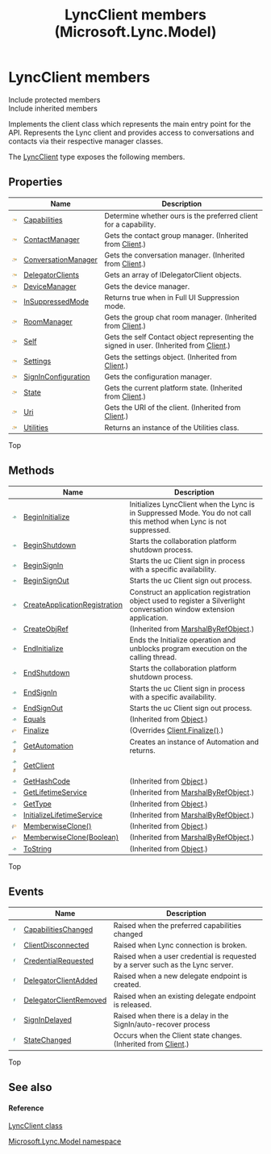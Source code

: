 ﻿---
title: LyncClient members (Microsoft.Lync.Model)
TOCTitle: LyncClient members
ms:assetid: AllMembers.T:Microsoft.Lync.Model.LyncClient_DI_3_UC_OCS14MrefLyncWPF
ms:mtpsurl: https://msdn.microsoft.com/en-us/library/microsoft.lync.model.lyncclient_di_3_uc_ocs14mreflyncwpf_members(v=office.15)
ms:contentKeyID: 48588559
ms.date: 07/28/2014
mtps_version: v=office.15
---

# LyncClient members

Include protected members  
Include inherited members  

Implements the client class which represents the main entry point for the API. Represents the Lync client and provides access to conversations and contacts via their respective manager classes.

The [LyncClient](lyncclient-class-microsoft-lync-model_2.md) type exposes the following members.

## Properties

<table>
<thead>
<tr class="header">
<th> </th>
<th>Name</th>
<th>Description</th>
</tr>
</thead>
<tbody>
<tr class="odd">
<td><img src="images/JJ275421.pubproperty(Office.15).gif" title="Public property" alt="Public property" /></td>
<td><a href="lyncclient-capabilities-property-microsoft-lync-model_2.md">Capabilities</a></td>
<td>Determine whether ours is the preferred client for a capability.</td>
</tr>
<tr class="even">
<td><img src="images/JJ275421.pubproperty(Office.15).gif" title="Public property" alt="Public property" /></td>
<td><a href="client-contactmanager-property-microsoft-lync-model_2.md">ContactManager</a></td>
<td>Gets the contact group manager. (Inherited from <a href="client-class-microsoft-lync-model_2.md">Client</a>.)</td>
</tr>
<tr class="odd">
<td><img src="images/JJ275421.pubproperty(Office.15).gif" title="Public property" alt="Public property" /></td>
<td><a href="client-conversationmanager-property-microsoft-lync-model_2.md">ConversationManager</a></td>
<td>Gets the conversation manager. (Inherited from <a href="client-class-microsoft-lync-model_2.md">Client</a>.)</td>
</tr>
<tr class="even">
<td><img src="images/JJ275421.pubproperty(Office.15).gif" title="Public property" alt="Public property" /></td>
<td><a href="lyncclient-delegatorclients-property-microsoft-lync-model_2.md">DelegatorClients</a></td>
<td>Gets an array of IDelegatorClient objects.</td>
</tr>
<tr class="odd">
<td><img src="images/JJ275421.pubproperty(Office.15).gif" title="Public property" alt="Public property" /></td>
<td><a href="lyncclient-devicemanager-property-microsoft-lync-model_2.md">DeviceManager</a></td>
<td>Gets the device manager.</td>
</tr>
<tr class="even">
<td><img src="images/JJ275421.pubproperty(Office.15).gif" title="Public property" alt="Public property" /></td>
<td><a href="lyncclient-insuppressedmode-property-microsoft-lync-model_2.md">InSuppressedMode</a></td>
<td>Returns true when in Full UI Suppression mode.</td>
</tr>
<tr class="odd">
<td><img src="images/JJ275421.pubproperty(Office.15).gif" title="Public property" alt="Public property" /></td>
<td><a href="client-roommanager-property-microsoft-lync-model_2.md">RoomManager</a></td>
<td>Gets the group chat room manager. (Inherited from <a href="client-class-microsoft-lync-model_2.md">Client</a>.)</td>
</tr>
<tr class="even">
<td><img src="images/JJ275421.pubproperty(Office.15).gif" title="Public property" alt="Public property" /></td>
<td><a href="client-self-property-microsoft-lync-model_2.md">Self</a></td>
<td>Gets the self Contact object representing the signed in user. (Inherited from <a href="client-class-microsoft-lync-model_2.md">Client</a>.)</td>
</tr>
<tr class="odd">
<td><img src="images/JJ275421.pubproperty(Office.15).gif" title="Public property" alt="Public property" /></td>
<td><a href="client-settings-property-microsoft-lync-model_2.md">Settings</a></td>
<td>Gets the settings object. (Inherited from <a href="client-class-microsoft-lync-model_2.md">Client</a>.)</td>
</tr>
<tr class="even">
<td><img src="images/JJ275421.pubproperty(Office.15).gif" title="Public property" alt="Public property" /></td>
<td><a href="lyncclient-signinconfiguration-property-microsoft-lync-model_2.md">SignInConfiguration</a></td>
<td>Gets the configuration manager.</td>
</tr>
<tr class="odd">
<td><img src="images/JJ275421.pubproperty(Office.15).gif" title="Public property" alt="Public property" /></td>
<td><a href="client-state-property-microsoft-lync-model_2.md">State</a></td>
<td>Gets the current platform state. (Inherited from <a href="client-class-microsoft-lync-model_2.md">Client</a>.)</td>
</tr>
<tr class="even">
<td><img src="images/JJ275421.pubproperty(Office.15).gif" title="Public property" alt="Public property" /></td>
<td><a href="client-uri-property-microsoft-lync-model_2.md">Uri</a></td>
<td>Gets the URI of the client. (Inherited from <a href="client-class-microsoft-lync-model_2.md">Client</a>.)</td>
</tr>
<tr class="odd">
<td><img src="images/JJ275421.pubproperty(Office.15).gif" title="Public property" alt="Public property" /></td>
<td><a href="lyncclient-utilities-property-microsoft-lync-model_2.md">Utilities</a></td>
<td>Returns an instance of the Utilities class.</td>
</tr>
</tbody>
</table>


Top

## Methods

<table>
<thead>
<tr class="header">
<th> </th>
<th>Name</th>
<th>Description</th>
</tr>
</thead>
<tbody>
<tr class="odd">
<td><img src="images/Hh347903.pubmethod(Office.15).gif" title="Public method" alt="Public method" /></td>
<td><a href="lyncclient-begininitialize-method-microsoft-lync-model_2.md">BeginInitialize</a></td>
<td>Initializes LyncClient when the Lync is in Suppressed Mode. You do not call this method when Lync is not suppressed.</td>
</tr>
<tr class="even">
<td><img src="images/Hh347903.pubmethod(Office.15).gif" title="Public method" alt="Public method" /></td>
<td><a href="lyncclient-beginshutdown-method-microsoft-lync-model_2.md">BeginShutdown</a></td>
<td>Starts the collaboration platform shutdown process.</td>
</tr>
<tr class="odd">
<td><img src="images/Hh347903.pubmethod(Office.15).gif" title="Public method" alt="Public method" /></td>
<td><a href="lyncclient-beginsignin-method-microsoft-lync-model_2.md">BeginSignIn</a></td>
<td>Starts the uc Client sign in process with a specific availability.</td>
</tr>
<tr class="even">
<td><img src="images/Hh347903.pubmethod(Office.15).gif" title="Public method" alt="Public method" /></td>
<td><a href="lyncclient-beginsignout-method-microsoft-lync-model_2.md">BeginSignOut</a></td>
<td>Starts the uc Client sign out process.</td>
</tr>
<tr class="odd">
<td><img src="images/Hh347903.pubmethod(Office.15).gif" title="Public method" alt="Public method" /></td>
<td><a href="lyncclient-createapplicationregistration-method-microsoft-lync-model_2.md">CreateApplicationRegistration</a></td>
<td>Construct an application registration object used to register a Silverlight conversation window extension application.</td>
</tr>
<tr class="even">
<td><img src="images/Hh347903.pubmethod(Office.15).gif" title="Public method" alt="Public method" /></td>
<td><a href="http://msdn2.microsoft.com/en-us/library/2ch65xad">CreateObjRef</a></td>
<td>(Inherited from <a href="http://msdn2.microsoft.com/en-us/library/w4302s1f">MarshalByRefObject</a>.)</td>
</tr>
<tr class="odd">
<td><img src="images/Hh347903.pubmethod(Office.15).gif" title="Public method" alt="Public method" /></td>
<td><a href="lyncclient-endinitialize-method-microsoft-lync-model_2.md">EndInitialize</a></td>
<td>Ends the Initialize operation and unblocks program execution on the calling thread.</td>
</tr>
<tr class="even">
<td><img src="images/Hh347903.pubmethod(Office.15).gif" title="Public method" alt="Public method" /></td>
<td><a href="lyncclient-endshutdown-method-microsoft-lync-model_2.md">EndShutdown</a></td>
<td>Starts the collaboration platform shutdown process.</td>
</tr>
<tr class="odd">
<td><img src="images/Hh347903.pubmethod(Office.15).gif" title="Public method" alt="Public method" /></td>
<td><a href="lyncclient-endsignin-method-microsoft-lync-model_2.md">EndSignIn</a></td>
<td>Starts the uc Client sign in process with a specific availability.</td>
</tr>
<tr class="even">
<td><img src="images/Hh347903.pubmethod(Office.15).gif" title="Public method" alt="Public method" /></td>
<td><a href="lyncclient-endsignout-method-microsoft-lync-model_2.md">EndSignOut</a></td>
<td>Starts the uc Client sign out process.</td>
</tr>
<tr class="odd">
<td><img src="images/Hh347903.pubmethod(Office.15).gif" title="Public method" alt="Public method" /></td>
<td><a href="http://msdn2.microsoft.com/en-us/library/bsc2ak47">Equals</a></td>
<td>(Inherited from <a href="http://msdn2.microsoft.com/en-us/library/e5kfa45b">Object</a>.)</td>
</tr>
<tr class="even">
<td><img src="images/Hh347903.protmethod(Office.15).gif" title="Protected method" alt="Protected method" /></td>
<td><a href="lyncclient-finalize-method-microsoft-lync-model_1.md">Finalize</a></td>
<td>(Overrides <a href="client-finalize-method-microsoft-lync-model_1.md">Client.Finalize()</a>.)</td>
</tr>
<tr class="odd">
<td><img src="images/Hh347903.pubmethod(Office.15).gif" title="Public method" alt="Public method" /><img src="images/Hh365030.static(Office.15).gif" title="Static member" alt="Static member" /></td>
<td><a href="lyncclient-getautomation-method-microsoft-lync-model_2.md">GetAutomation</a></td>
<td>Creates an instance of Automation and returns.</td>
</tr>
<tr class="even">
<td><img src="images/Hh347903.pubmethod(Office.15).gif" title="Public method" alt="Public method" /><img src="images/Hh365030.static(Office.15).gif" title="Static member" alt="Static member" /></td>
<td><a href="lyncclient-getclient-method-microsoft-lync-model_2.md">GetClient</a></td>
<td></td>
</tr>
<tr class="odd">
<td><img src="images/Hh347903.pubmethod(Office.15).gif" title="Public method" alt="Public method" /></td>
<td><a href="http://msdn2.microsoft.com/en-us/library/zdee4b3y">GetHashCode</a></td>
<td>(Inherited from <a href="http://msdn2.microsoft.com/en-us/library/e5kfa45b">Object</a>.)</td>
</tr>
<tr class="even">
<td><img src="images/Hh347903.pubmethod(Office.15).gif" title="Public method" alt="Public method" /></td>
<td><a href="http://msdn2.microsoft.com/en-us/library/c6y7316f">GetLifetimeService</a></td>
<td>(Inherited from <a href="http://msdn2.microsoft.com/en-us/library/w4302s1f">MarshalByRefObject</a>.)</td>
</tr>
<tr class="odd">
<td><img src="images/Hh347903.pubmethod(Office.15).gif" title="Public method" alt="Public method" /></td>
<td><a href="http://msdn2.microsoft.com/en-us/library/dfwy45w9">GetType</a></td>
<td>(Inherited from <a href="http://msdn2.microsoft.com/en-us/library/e5kfa45b">Object</a>.)</td>
</tr>
<tr class="even">
<td><img src="images/Hh347903.pubmethod(Office.15).gif" title="Public method" alt="Public method" /></td>
<td><a href="http://msdn2.microsoft.com/en-us/library/zwt5tzck">InitializeLifetimeService</a></td>
<td>(Inherited from <a href="http://msdn2.microsoft.com/en-us/library/w4302s1f">MarshalByRefObject</a>.)</td>
</tr>
<tr class="odd">
<td><img src="images/Hh347903.protmethod(Office.15).gif" title="Protected method" alt="Protected method" /></td>
<td><a href="http://msdn2.microsoft.com/en-us/library/57ctke0a">MemberwiseClone()</a></td>
<td>(Inherited from <a href="http://msdn2.microsoft.com/en-us/library/e5kfa45b">Object</a>.)</td>
</tr>
<tr class="even">
<td><img src="images/Hh347903.protmethod(Office.15).gif" title="Protected method" alt="Protected method" /></td>
<td><a href="http://msdn2.microsoft.com/en-us/library/ms131262">MemberwiseClone(Boolean)</a></td>
<td>(Inherited from <a href="http://msdn2.microsoft.com/en-us/library/w4302s1f">MarshalByRefObject</a>.)</td>
</tr>
<tr class="odd">
<td><img src="images/Hh347903.pubmethod(Office.15).gif" title="Public method" alt="Public method" /></td>
<td><a href="http://msdn2.microsoft.com/en-us/library/7bxwbwt2">ToString</a></td>
<td>(Inherited from <a href="http://msdn2.microsoft.com/en-us/library/e5kfa45b">Object</a>.)</td>
</tr>
</tbody>
</table>


Top

## Events

<table>
<thead>
<tr class="header">
<th> </th>
<th>Name</th>
<th>Description</th>
</tr>
</thead>
<tbody>
<tr class="odd">
<td><img src="images/JJ266306.pubevent(Office.15).gif" title="Public event" alt="Public event" /></td>
<td><a href="lyncclient-capabilitieschanged-event-microsoft-lync-model_2.md">CapabilitiesChanged</a></td>
<td>Raised when the preferred capabilities changed</td>
</tr>
<tr class="even">
<td><img src="images/JJ266306.pubevent(Office.15).gif" title="Public event" alt="Public event" /></td>
<td><a href="lyncclient-clientdisconnected-event-microsoft-lync-model_2.md">ClientDisconnected</a></td>
<td>Raised when Lync connection is broken.</td>
</tr>
<tr class="odd">
<td><img src="images/JJ266306.pubevent(Office.15).gif" title="Public event" alt="Public event" /></td>
<td><a href="lyncclient-credentialrequested-event-microsoft-lync-model_2.md">CredentialRequested</a></td>
<td>Raised when a user credential is requested by a server such as the Lync server.</td>
</tr>
<tr class="even">
<td><img src="images/JJ266306.pubevent(Office.15).gif" title="Public event" alt="Public event" /></td>
<td><a href="lyncclient-delegatorclientadded-event-microsoft-lync-model_2.md">DelegatorClientAdded</a></td>
<td>Raised when a new delegate endpoint is created.</td>
</tr>
<tr class="odd">
<td><img src="images/JJ266306.pubevent(Office.15).gif" title="Public event" alt="Public event" /></td>
<td><a href="lyncclient-delegatorclientremoved-event-microsoft-lync-model_2.md">DelegatorClientRemoved</a></td>
<td>Raised when an existing delegate endpoint is released.</td>
</tr>
<tr class="even">
<td><img src="images/JJ266306.pubevent(Office.15).gif" title="Public event" alt="Public event" /></td>
<td><a href="lyncclient-signindelayed-event-microsoft-lync-model_2.md">SignInDelayed</a></td>
<td>Raised when there is a delay in the SignIn/auto-recover process</td>
</tr>
<tr class="odd">
<td><img src="images/JJ266306.pubevent(Office.15).gif" title="Public event" alt="Public event" /></td>
<td><a href="client-statechanged-event-microsoft-lync-model_2.md">StateChanged</a></td>
<td>Occurs when the Client state changes. (Inherited from <a href="client-class-microsoft-lync-model_2.md">Client</a>.)</td>
</tr>
</tbody>
</table>


Top

## See also

#### Reference

[LyncClient class](lyncclient-class-microsoft-lync-model_2.md)

[Microsoft.Lync.Model namespace](microsoft-lync-model-namespace_2.md)

